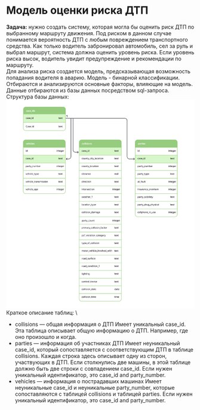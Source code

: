 # Модель оценки риска ДТП
**Задача:** нужно создать систему, которая могла бы оценить риск ДТП по выбранному маршруту движения. Под риском в данном случае понимается вероятность ДТП с любым повреждением транспортного средства. Как только водитель забронировал автомобиль, сел за руль и выбрал маршрут, система должна оценить уровень риска. Если уровень риска высок, водитель увидит предупреждение и рекомендации по маршруту. \
Для анализа риска создается модель, предсказывающая возможность попадания водителя в аварию. Модель - бинарной классификации. Отбираются и анализируются основные факторы, влияющие на модель.
Данные отбираются из базы данных посредством sql-запроса. \
Структура базы данных: \
![](DB_tables.png)
Краткое описание таблиц: \
* collisions — общая информация о ДТП
Имеет уникальный case_id. Эта таблица описывает общую информацию о ДТП. Например, где оно произошло и когда.
* parties — информация об участниках ДТП
Имеет неуникальный case_id, который сопоставляется с соответствующим ДТП в таблице collisions. Каждая строка здесь описывает одну из сторон, участвующих в ДТП. Если столкнулись две машины, в этой таблице должно быть две строки с совпадением case_id. Если нужен уникальный идентификатор, это case_id and party_number.
* vehicles — информация о пострадавших машинах
Имеет неуникальные case_id и неуникальные party_number, которые сопоставляются с таблицей collisions и таблицей parties. Если нужен уникальный идентификатор, это case_id and party_number.
